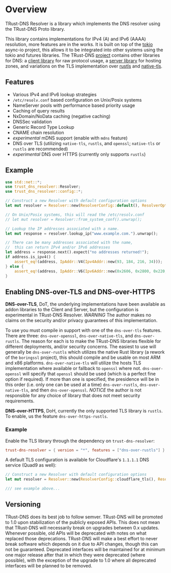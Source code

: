 # Overview

TRust-DNS Resolver is a library which implements the DNS resolver using the TRust-DNS Proto library.

This library contains implementations for IPv4 (A) and IPv6 (AAAA) resolution, more features are in the works. It is built on top of the [tokio](https://tokio.rs) async-io project, this allows it to be integrated into other systems using the tokio and futures libraries. The TRust-DNS [project](https://github.com/bluejekyll/trust-dns) contains other libraries for DNS: a [client library](https://crates.io/crates/trust-dns) for raw protocol usage, a [server library](https://crates.io/crates/trust-dns-server) for hosting zones, and variations on the TLS implementation over [rustls](https://crates.io/crates/trust-dns-rustls) and [native-tls](https://crates.io/crates/trust-dns-native-tls).

## Features

- Various IPv4 and IPv6 lookup strategies
- `/etc/resolv.conf` based configuration on Unix/Posix systems
- NameServer pools with performance based priority usage
- Caching of query results
- NxDomain/NoData caching (negative caching)
- DNSSec validation
- Generic Record Type Lookup
- CNAME chain resolution
- *experimental* mDNS support (enable with `mdns` feature)
- DNS over TLS (utilizing `native-tls`, `rustls`, and `openssl`; `native-tls` or `rustls` are recommended)
- *experimental* DNS over HTTPS (currently only supports `rustls`)

## Example

```rust
use std::net::*;
use trust_dns_resolver::Resolver;
use trust_dns_resolver::config::*;

// Construct a new Resolver with default configuration options
let mut resolver = Resolver::new(ResolverConfig::default(), ResolverOpts::default()).unwrap();

// On Unix/Posix systems, this will read the /etc/resolv.conf
// let mut resolver = Resolver::from_system_conf().unwrap();

// Lookup the IP addresses associated with a name.
let mut response = resolver.lookup_ip("www.example.com.").unwrap();

// There can be many addresses associated with the name,
//  this can return IPv4 and/or IPv6 addresses
let address = response.next().expect("no addresses returned!");
if address.is_ipv4() {
    assert_eq!(address, IpAddr::V4(Ipv4Addr::new(93, 184, 216, 34)));
} else {
    assert_eq!(address, IpAddr::V6(Ipv6Addr::new(0x2606, 0x2800, 0x220, 0x1, 0x248, 0x1893, 0x25c8, 0x1946)));
}
```

## Enabling DNS-over-TLS and DNS-over-HTTPS

**DNS-over-TLS**, DoT, the underlying implementations have been available as addon libraries to the Client and Server, but the configuration is experimental in TRust-DNS Resolver. *WARNING* The author makes no claims on the security and/or privacy guarantees of this implementation.

To use you must compile in support with one of the `dns-over-tls` features. There are three: `dns-over-openssl`, `dns-over-native-tls`, and `dns-over-rustls`. The reason for each is to make the TRust-DNS libraries flexible for different deployments, and/or security concerns. The easiest to use will generally be `dns-over-rustls` which utilizes the native Rust library (a rework of the `boringssl` project), this should compile and be usable on most ARM and x86 platforms. `dns-over-native-tls` will utilize the hosts TLS implementation where available or fallback to `openssl` where not. `dns-over-openssl` will specify that `openssl` should be used (which is a perfect fine option if required). If more than one is specified, the presidence will be in this order (i.e. only one can be used at a time) `dns-over-rustls`, `dns-over-native-tls`, and then `dns-over-openssl`. *NOTICE* the author is not responsible for any choice of library that does not meet security requirements.

**DNS-over-HTTPS**, DoH, currently the only supported TLS library is `rustls`. To enable, us the feature `dns-over-https-rustls`.

### Example

Enable the TLS library through the dependency on `trust-dns-resolver`:

```toml
trust-dns-resolver = { version = "*", features = ["dns-over-rustls"] }
```

A default TLS configuration is available for Cloudflare's `1.1.1.1` DNS service (Quad9 as well):

```rust
// Construct a new Resolver with default configuration options
let mut resolver = Resolver::new(ResolverConfig::cloudflare_tls(), ResolverOpts::default()).unwrap();

/// see example above...
```

## Versioning

TRust-DNS does its best job to follow semver. TRust-DNS will be promoted to 1.0 upon stabilization of the publicly exposed APIs. This does not mean that TRust-DNS will necessarily break on upgrades between 0.x updates. Whenever possible, old APIs will be deprecated with notes on what replaced those deprecations. TRust-DNS will make a best effort to never break software which depends on it due to API changes, though this can not be guaranteed. Deprecated interfaces will be maintained for at minimum one major release after that in which they were deprecated (where possible), with the exception of the upgrade to 1.0 where all deprecated interfaces will be planned to be removed.
